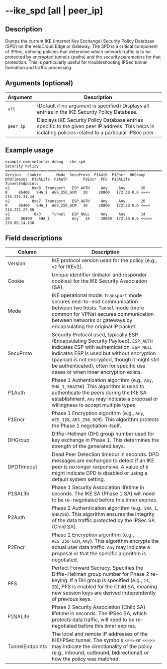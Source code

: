 #	--ike_spd [all | peer_ip]

##	Description
Dumps the current IKE (Internet Key Exchange) Security Policy Database (SPD) on the VeloCloud Edge or Gateway. The SPD is a critical component of IPSec, defining policies that determine which network traffic is to be protected by encrypted tunnels (paths) and the security parameters for that protection. This is particularly useful for troubleshooting IPSec tunnel formation and traffic processing.

##  Arguments (optional)
| Argument | Description |
|---|---|
| `all` | (Default if no argument is specified) Displays all entries in the IKE Security Policy Database. |
| `peer_ip` | Displays IKE Security Policy Database entries specific to the given peer IP address. This helps in isolating policies related to a particular IPSec peer. |

##  Example usage
```
example_com:velocli> debug --ike_spd
Security Policy
===============================================================================================================================================================
Version   Cookie       Mode  SecuProto  P1Auth  P1Encr  DHGroup  DPDTimeout  P1SALife  P2Auth       P2Encr  PFS  P2SALife                 TunnelEndpoints
v2          0xd8  Transport   ESP_AUTH     Any     Any       20           0     86400   SHA_1  AES_256_GCM   20     28800   172.30.0.6 <==> 216.221.31.44
v2          0xd7  Transport   ESP_AUTH     Any     Any       20           0     86400   SHA_1  AES_256_GCM   20     28800   172.30.0.6 <==> 216.221.27.88
v2           0x3     Tunnel   ESP_NULL     Any     Any       14          20     86400   SHA_1          Any   14     28800  172.30.0.6 <<=>> 170.85.14.130
```

##  Field descriptions
| Column | Description |
|---|---|
| Version | IKE protocol version used for the policy (e.g., `v2` for IKEv2). |
| Cookie | Unique identifier (initiator and responder cookies) for the IKE Security Association (SA). |
| Mode | IKE operational mode: `Transport` mode secures end-to-end communication between two hosts. `Tunnel` mode (more common for VPNs) secures communication between networks or gateways by encapsulating the original IP packet. |
| SecuProto | Security Protocol used, typically ESP (Encapsulating Security Payload). `ESP_AUTH` indicates ESP with authentication. `ESP_NULL` indicates ESP is used but without encryption (payload is not encrypted, though it might still be authenticated), often for specific use cases or when inner encryption exists. |
| P1Auth | Phase 1 Authentication algorithm (e.g., `Any`, `SHA_1`, `SHA256`). This algorithm is used to authenticate the peers during the IKE SA establishment. `Any` may indicate a proposal or willingness to accept multiple types. |
| P1Encr | Phase 1 Encryption algorithm (e.g., `Any`, `AES_128`, `AES_256_GCM`). This algorithm protects the Phase 1 negotiation itself. |
| DHGroup | Diffie-Hellman (DH) group number used for key exchange in Phase 1. This determines the strength of the generated keys. |
| DPDTimeout | Dead Peer Detection timeout in seconds. DPD messages are exchanged to detect if an IKE peer is no longer responsive. A value of `0` might indicate DPD is disabled or using a default system setting. |
| P1SALife | Phase 1 Security Association lifetime in seconds. The IKE SA (Phase 1 SA) will need to be re-negotiated before this timer expires. |
| P2Auth | Phase 2 Authentication algorithm (e.g., `SHA_1`, `SHA256`). This algorithm ensures the integrity of the data traffic protected by the IPSec SA (Child SA). |
| P2Encr | Phase 2 Encryption algorithm (e.g., `AES_256_GCM`, `Any`). This algorithm encrypts the actual user data traffic. `Any` may indicate a proposal or that the specific algorithm is negotiated. |
| PFS | Perfect Forward Secrecy. Specifies the Diffie-Hellman group number for Phase 2 re-keying. If a DH group is specified (e.g., `14`, `20`), PFS is enabled for the Child SA, meaning new session keys are derived independently of previous keys. |
| P2SALife | Phase 2 Security Association (Child SA) lifetime in seconds. The IPSec SA, which protects data traffic, will need to be re-negotiated before this timer expires. |
| TunnelEndpoints | The local and remote IP addresses of the IKE/IPSec tunnel. The symbols `<==>` or `<<=>>` may indicate the directionality of the policy (e.g., inbound, outbound, bidirectional) or how the policy was matched. |